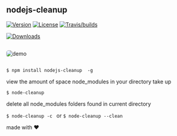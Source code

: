 ## nodejs-cleanup

[![Version](https://img.shields.io/npm/v/nodejs-cleanup.svg?color=tomato)](https://www.npmjs.com/package/nodejs-cleanup)
[![License](https://img.shields.io/npm/l/nodejs-cleanup.svg?color=blue)](https://github.com/taylorosbourne/nodejs-cleanup/blob/master/package.json)
[![Travis/builds](https://img.shields.io/travis/taylorosbourne/nodejs-cleanup)](https://www.npmjs.com/package/nodejs-cleanup)

[![Downloads](https://img.shields.io/npm/dt/nodejs-cleanup)](https://www.npmjs.com/package/nodejs-cleanup)

<img style="margin:15px auto;border-radius: 5px;" src="./images/nodejs-cleanup.gif" alt="demo" />

`$ npm install nodejs-cleanup  -g`

view the amount of space node_modules in your directory take up

`$ node-cleanup`

delete all node_modules folders found in current directory

`$ node-cleanup -c ` or `$ node-cleanup --clean`

made with ❤️
